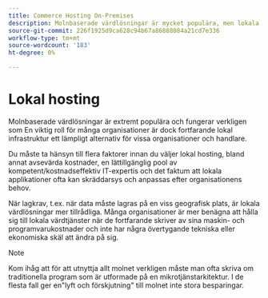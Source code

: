 ```yaml
---
title: Commerce Hosting On-Premises
description: Molnbaserade värdlösningar är mycket populära, men lokala värdtjänster kan vara bra för ditt e-handelsprojekt.
source-git-commit: 226f1925d9ca628c94b67a86888084a21cd7e336
workflow-type: tm+mt
source-wordcount: '183'
ht-degree: 0%

---
```



# Lokal hosting

Molnbaserade värdlösningar är extremt populära och fungerar verkligen som
En viktig roll för många organisationer är dock fortfarande lokal infrastruktur ett lämpligt alternativ för vissa organisationer och handlare.

Du måste ta hänsyn till flera faktorer innan du väljer lokal hosting, bland annat avsevärda kostnader, en lättillgänglig pool av kompetent/kostnadseffektiv IT-expertis och det faktum att lokala applikationer ofta kan skräddarsys och anpassas efter organisationens behov.

När lagkrav, t.ex. när data måste lagras på en viss geografisk plats, är lokala värdlösningar mer tillrådliga. Många organisationer är mer benägna att hålla sig till lokala värdtjänster när de fortfarande skriver av sina maskin- och programvarukostnader och inte har några övertygande tekniska eller ekonomiska skäl att ändra på sig.

>[!NOTE]
>
>Kom ihåg att för att utnyttja allt molnet verkligen måste man ofta skriva om traditionella program som är utformade på en mikrotjänstarkitektur. I de flesta fall ger en&quot;lyft och förskjutning&quot; till molnet inte stora besparingar.
